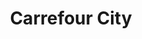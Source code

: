 ---
title: "Carrefour City"
url: /le-havre/carrefour-city-rue-marechal-joffre/
shop: supermarché
---